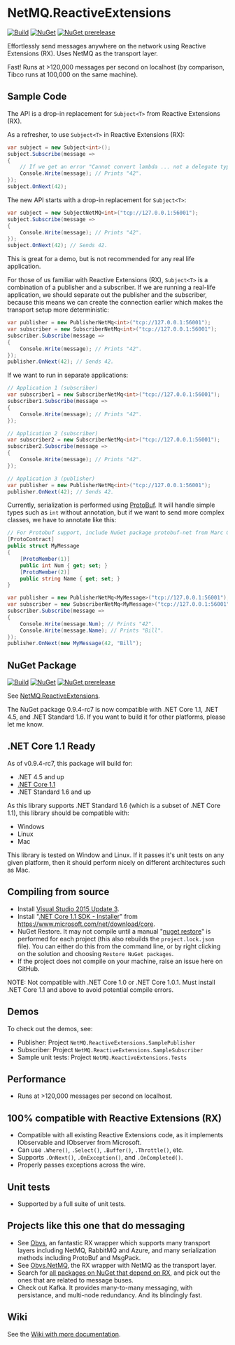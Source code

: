 # NetMQ.ReactiveExtensions

[![Build](https://img.shields.io/appveyor/ci/drewnoakes/netmq-reactiveextensions.svg)](https://ci.appveyor.com/project/drewnoakes/netmq-reactiveextensions) [![NuGet](https://img.shields.io/nuget/v/NetMQ.ReactiveExtensions.svg)](https://www.nuget.org/packages/NetMQ.ReactiveExtensions/) [![NuGet prerelease](https://img.shields.io/nuget/vpre/NetMQ.ReactiveExtensions.svg)](https://www.nuget.org/packages/NetMQ.ReactiveExtensions/)

Effortlessly send messages anywhere on the network using Reactive Extensions (RX). Uses NetMQ as the transport layer. 

Fast! Runs at >120,000 messages per second on localhost (by comparison, Tibco runs at 100,000 on the same machine).

## Sample Code

The API is a drop-in replacement for `Subject<T>` from Reactive Extensions (RX).

As a refresher, to use `Subject<T>` in Reactive Extensions (RX):

```csharp 
var subject = new Subject<int>();
subject.Subscribe(message =>
{
    // If we get an error "Cannot convert lambda ... not a delegate type", install Reactive Extensions from NuGet.
    Console.Write(message); // Prints "42".
});
subject.OnNext(42);
```

The new API starts with a drop-in replacement for `Subject<T>`:

```csharp
var subject = new SubjectNetMQ<int>("tcp://127.0.0.1:56001");
subject.Subscribe(message =>
{
    Console.Write(message); // Prints "42".
});
subject.OnNext(42); // Sends 42.
```

This is great for a demo, but is not recommended for any real life application.

For those of us familiar with Reactive Extensions (RX), `Subject<T>` is a combination of a publisher and a subscriber. If we are running a real-life application, we should separate out the publisher and the subscriber, because this means we can create the connection earlier which makes the transport setup more deterministic:

```csharp
var publisher = new PublisherNetMq<int>("tcp://127.0.0.1:56001");
var subscriber = new SubscriberNetMq<int>("tcp://127.0.0.1:56001");
subscriber.Subscribe(message =>
{
	Console.Write(message); // Prints "42".
});
publisher.OnNext(42); // Sends 42.
```

If we want to run in separate applications:

```csharp
// Application 1 (subscriber)
var subscriber1 = new SubscriberNetMq<int>("tcp://127.0.0.1:56001");
subscriber1.Subscribe(message =>
{
    Console.Write(message); // Prints "42".
});

// Application 2 (subscriber)
var subscriber2 = new SubscriberNetMq<int>("tcp://127.0.0.1:56001");
subscriber2.Subscribe(message =>
{
    Console.Write(message); // Prints "42".
});

// Application 3 (publisher)
var publisher = new PublisherNetMq<int>("tcp://127.0.0.1:56001");
publisher.OnNext(42); // Sends 42.
```

Currently, serialization is performed using [ProtoBuf](https://github.com/mgravell/protobuf-net "ProtoBuf"). It will handle simple types such as `int` without annotation, but if we want to send more complex classes, we have to annotate like this:

```csharp
// For Protobuf support, include NuGet package protobuf-net from Marc Gravell.
[ProtoContract]
public struct MyMessage
{
    [ProtoMember(1)]
    public int Num { get; set; }
    [ProtoMember(2)]
    public string Name { get; set; }
}

var publisher = new PublisherNetMq<MyMessage>("tcp://127.0.0.1:56001");
var subscriber = new SubscriberNetMq<MyMessage>("tcp://127.0.0.1:56001");
subscriber.Subscribe(message =>
{
    Console.Write(message.Num); // Prints "42".
    Console.Write(message.Name); // Prints "Bill".
});
publisher.OnNext(new MyMessage(42, "Bill"); 
```

## NuGet Package

[![Build](https://img.shields.io/appveyor/ci/drewnoakes/netmq-reactiveextensions.svg)](https://ci.appveyor.com/project/drewnoakes/netmq-reactiveextensions) [![NuGet](https://img.shields.io/nuget/v/NetMQ.ReactiveExtensions.svg)](https://www.nuget.org/packages/NetMQ.ReactiveExtensions/) [![NuGet prerelease](https://img.shields.io/nuget/vpre/NetMQ.ReactiveExtensions.svg)](https://www.nuget.org/packages/NetMQ.ReactiveExtensions/)

See [NetMQ.ReactiveExtensions](https://www.nuget.org/packages/NetMQ.ReactiveExtensions/).

The NuGet package 0.9.4-rc7 is now compatible with .NET Core 1.1, .NET 4.5, and .NET Standard 1.6. If you want to build it for other platforms, please let me know.

## .NET Core 1.1 Ready

As of v0.9.4-rc7, this package will build for:
- .NET 4.5 and up
- [.NET Core 1.1](https://www.microsoft.com/net/download/core)
- .NET Standard 1.6 and up

As this library supports .NET Standard 1.6 (which is a subset of .NET Core 1.1), this library should be compatible with:
- Windows
- Linux
- Mac

This library is tested on Window and Linux. If it passes it's unit tests on any given platform, then it should perform nicely on different architectures such as Mac.

## Compiling from source

- Install [Visual Studio 2015 Update 3](https://www.visualstudio.com/en-us/news/releasenotes/vs2015-update3-vs).
- Install "[.NET Core 1.1 SDK - Installer](https://www.microsoft.com/net/download/core)" from https://www.microsoft.com/net/download/core.
- NuGet Restore. It may not compile until a manual "[nuget restore](https://docs.nuget.org/ndocs/consume-packages/package-restore)" is performed for each project (this also rebuilds the `project.lock.json` file). You can either do this from the command line, or by right clicking on  the solution and choosing `Restore NuGet packages`.
- If the project does not compile on your machine, raise an issue here on GitHub.

NOTE: Not compatible with .NET Core 1.0 or .NET Core 1.0.1. Must install .NET Core 1.1 and above to avoid potential compile errors.

## Demos

To check out the demos, see:
- Publisher: Project `NetMQ.ReactiveExtensions.SamplePublisher`
- Subscriber: Project `NetMQ.ReactiveExtensions.SampleSubscriber`
- Sample unit tests: Project `NetMQ.ReactiveExtensions.Tests`

## Performance

- Runs at >120,000 messages per second on localhost.

## 100% compatible with Reactive Extensions (RX) 

- Compatible with all existing Reactive Extensions code, as it implements IObservable<T> and IObserver<T> from Microsoft.
- Can use `.Where()`, `.Select()`, `.Buffer()`, `.Throttle()`, etc.
- Supports `.OnNext()`, `.OnException()`, and `.OnCompleted()`.
- Properly passes exceptions across the wire.

## Unit tests

- Supported by a full suite of unit tests.

## Projects like this one that do messaging

- See [Obvs](https://github.com/inter8ection/Obvs), an fantastic RX wrapper which supports many transport layers including NetMQ, RabbitMQ and Azure, and many serialization methods including ProtoBuf and MsgPack.
- See [Obvs.NetMQ](https://github.com/inter8ection/Obvs.Netmq), the RX wrapper with NetMQ as the transport layer. 
- Search for [all packages on NuGet that depend on RX](http://nugetmusthaves.com/Dependencies/Rx-Linq), and pick out the ones that are related to message buses.
- Check out Kafka. It provides many-to-many messaging, with persistance, and multi-node redundancy. And its blindingly fast.

## Wiki

See the [Wiki with more documentation](https://github.com/NetMQ/NetMQ.ReactiveExtensions/wiki).



